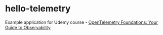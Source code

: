 # hello-telemetry












Example application for Udemy course - [OpenTelemetry Foundations: Your Guide to Observability](https://www.udemy.com/course/opentelemetry-foundations)

